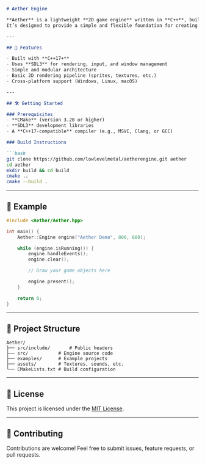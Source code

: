 ````markdown
# Aether Engine

**Aether** is a lightweight **2D game engine** written in **C++**, built on top of **SDL3**.  
It’s designed to provide a simple and flexible foundation for creating 2D games.

---

## 🚀 Features

- Built with **C++17+**
- Uses **SDL3** for rendering, input, and window management
- Simple and modular architecture
- Basic 2D rendering pipeline (sprites, textures, etc.)
- Cross-platform support (Windows, Linux, macOS)

---

## 🛠️ Getting Started

### Prerequisites
- **CMake** (version 3.20 or higher)
- **SDL3** development libraries
- A **C++17-compatible** compiler (e.g., MSVC, Clang, or GCC)

### Build Instructions

```bash
git clone https://github.com/lowlevelmetal/aetherengine.git aether
cd aether
mkdir build && cd build
cmake ..
cmake --build .
````

---

## 🧩 Example

```cpp
#include <Aether/Aether.hpp>

int main() {
    Aether::Engine engine("Aether Demo", 800, 600);

    while (engine.isRunning()) {
        engine.handleEvents();
        engine.clear();

        // Draw your game objects here

        engine.present();
    }

    return 0;
}
```

---

## 📂 Project Structure

```
Aether/
├── src/include/       # Public headers
├── src/           # Engine source code
├── examples/      # Example projects
├── assets/        # Textures, sounds, etc.
└── CMakeLists.txt # Build configuration
```

---

## 📜 License

This project is licensed under the [MIT License](LICENSE).

---

## 💬 Contributing

Contributions are welcome!
Feel free to submit issues, feature requests, or pull requests.
